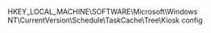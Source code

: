 HKEY_LOCAL_MACHINE\SOFTWARE\Microsoft\Windows NT\CurrentVersion\Schedule\TaskCache\Tree\Kiosk config